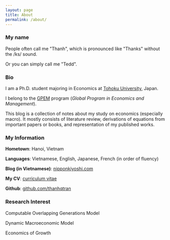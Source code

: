 ```yaml
---
layout: page
title: About
permalink: /about/
---
```


### My name

People often call me "Thanh", which is pronounced like "Thanks" without the /ks/ sound.

Or you can simply call me "Tedd".

### Bio


I am a Ph.D. student majoring in Economics at [Tohoku University](https://www.timeshighereducation.com/world-university-rankings/tohoku-university), Japan.

I belong to the [GPEM](https://www.econ.tohoku.ac.jp/english/page-gpem.html) program (*Global Program in Economics and Management*).

This blog is a collection of notes about my study on economics (especially macro). It mostly consists of literature review, derivations of equations from important papers or books, and representation of my published works.

### My Information

**Hometown**: Hanoi, Vietnam

**Languages**: Vietnamese, English, Japanese, French (in order of fluency)

**Blog (in Vietnamese)**: [nipponkiyoshi.com](https://nipponkiyoshi.com)

**My CV**: [curriculum vitae](https://github.com/thanhqtran/cv/blob/5522507594f31306c98b08147d77383ac64934d0/thanhqtran_cv.pdf)

**Github**: [github.com/thanhqtran](https://github.com/thanhqtran) 

### Research Interest

Computable Overlapping Generations Model

Dynamic Macroeconomic Model

Economics of Growth



